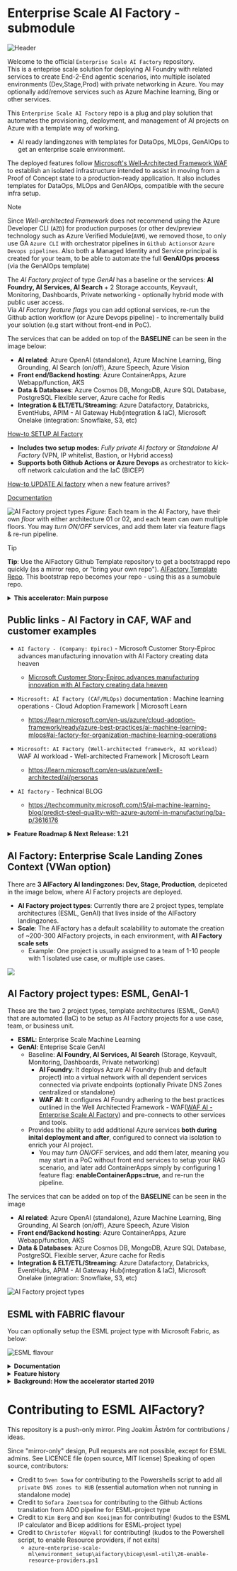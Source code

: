 # Enterprise Scale AI Factory - submodule
![Header](documentation/v2/10-19/images/header.png)

Welcome to the official `Enterprise Scale AI Factory` repository.<br>
This is a enteprise scale solution for deploying AI Foundry with related services to create End-2-End agentic scenarios, into multiple isolated environments (Dev,Stage,Prod) with private networking in Azure. You may optionally add/remove services such as Azure Machine learning, Bing or other services. 

This `Enterprise Scale AI Factory` repo is a plug and play solution that automates the provisioning, deployment, and management of AI projects on Azure with a template way of working.
- AI ready landingzones with templates for DataOps, MLOps, GenAIOps to get an enterprise scale environment.

The deployed features follow [Microsoft's Well-Architected Framework WAF](https://learn.microsoft.com/en-us/azure/well-architected/ai/personas) to establish an isolated infrastructure intended to assist in moving from a Proof of Concept state to a production-ready application. It also includes templates for DataOps, MLOps and GenAIOps, compatible with the secure infra setup.

> [!NOTE]
> Since *Well-architected Framework* does not recommend using the Azure Developer CLI (`AZD`) for production purposes (or other dev/preview technology such as Azure Verified Module(`AVM`), we removed those, to only use GA `Azure CLI` with orchestrator pipelines in `Github Actions`or `Azure Devops pipelines`.
> Also both a Managed Identity and Service principal is created for your team, to be able to automate the full **GenAIOps process** (via the GenAIOps template)

The *AI Factory project* of type *GenAI* has a baseline or the services: **AI Foundry, AI Services, AI Search** + 2 Storage accounts, Keyvault, Monitoring, Dashboards, Private networking - optionally hybrid mode with public user access. <br>
Via *AI Factory feature flags* you can add optional services, re-run the Github action workflow (or Azure Devops pipeline) - to incrementally build your solution (e.g start without front-end in PoC). 

The services that can be added on top of the **BASELINE** can be seen in the image below: 
- **AI related**: Azure OpenAI (standalone), Azure Machine Learning, Bing Grounding, AI Search (on/off), Azure Speech, Azure Vision
- **Front end/Backend hosting**: Azure ContainerApps, Azure Webapp/function, AKS
- **Data & Databases**: Azure Cosmos DB, MongoDB, Azure SQL Database, PostgreSQL Flexible server, Azure cache for Redis
- **Integration & ELT/ETL/Streaming**: Azure Datafactory, Databricks, EventHubs, APIM - AI Gateway Hub(integration & IaC), Microsoft Onelake (integration: Snowflake, S3, etc)

[How-to SETUP AI Factory](./documentation/v2/20-29/24-end-2-end-setup.md)<br>
- **Includes two setup modes:** *Fully private AI factory* or *Standalone AI Factory* (VPN, IP whitelist, Bastion, or Hybrid access)
- **Supports both Github Actions or Azure Devops** as orchestrator to kick-off network calculation and the IaC (BICEP)

[How-to UPDATE AI factory](./documentation/v2/20-29/26-update-AIFactory.md) when a new feature arrives? 

[Documentation](./documentation/readme.md) 

![AI Factory project types](./documentation/v2/10-19/images/10-two-architectures-v2.png)
*Figure*: Each team in the AI Factory, have their own *floor* with either architecture 01 or 02, and each team can own multiple floors. You may *turn ON/OFF* services, and add them later via feature flags & re-run pipeline.

> [!TIP]
> **Tip**: Use the AIFactory Github Template repository to get a bootstrappd repo quickly (as a mirror repo, or "bring your own repo"). [AIFactory Template Repo](https://github.com/azure/enterprise-scale-aifactory). This bootstrap repo becomes your repo - using this as a sumobule repo.
>

<details>
  <summary><b>This accelerator: Main purpose</b></summary>

## This accelerator: Main purpose: 
1) `Marry multiple best practices & accelerators:` **Secure Enterprise Scale AI Landing Zones + Secure GenAIOps template**  ( since using a GenAIOps/LLMOps template based on unsecure infrastructure (no private endpoints/vNet) will not be compatible with secure infra )
    - It reuses multiple existing Microsoft accelerators/landingzone architecture and best practices such as CAF & WAF, and provides an end-2-end experience including Dev,Test, Prod environments.
    - All `PRIVATE` networking: Private endpoints for all services such as Azure Machine Learning, private AKS cluster, private Container registry, Storage, Azure data factory, Monitoring etc
        - Both for creating artifacts, training, and inference. To avoid data exfiltration, and have high network isolation
        - Docs: Securing Azure Machine Learning & its compute: https://learn.microsoft.com/en-us/azure/machine-learning/how-to-secure-training-vnet?view=azureml-api-1&tabs=instance%2Crequired
2) `Plug-and-play`: Dynamicallly create infra-resources per team, including networking dynamically, and RBAC dynamically
    - **IaC**: Multiple services `glued together` networkingwise and RBAC wise, in 2 secure baseline architectures (extendable/customizable) to cover all AI - both `Discriminative AI & Generative AI` including `DataOps`.
    - **Networking**: Dynamic Subnet/IP calculator, from vNet to Subnets, also with option to `BYOvNet`.
    - **Datalake design + Datamesh**: ACL permission on the datalake for a project team
    - **Role based access control**: The use of PERSONAS for access control, skilling. Read more: [https://learn.microsoft.com/en-us/azure/well-architected/ai/personas](https://aka.ms/wafai)
4) `Template way of working & Project way of working:` The AI Factory is `project based` (cost control, privacy, scalability per project) and provides <b>multiple templates</b> besides infrastructure template: `DataLake template, DataOps templates, MLOps templates`, with selectable project types.
    - `Same GenAIOps/MLOps` - if data scientists chooses to work from Azure Databricks, Microsoft Fabric or Azure Machine Learning - same template can be leveraged [Read more](#iac--mlops-templates-2019-templates-for-pipelines-in-project-type-esml)
    - `Common way of working, common toolbox, a flexible one`: A toolbox with a LAMBDA architecture with tools such as: Azure Datafactory, Azure Databricks, Azure Machine Learning, Eventhubs, AKS
5) `Enterprise scale & security & battle tested`: Used by customers and partners with MLOps since 2019 (see LINKS) to accelerate the development and delivery of AI solutions, with common tooling & marrying multiple best practices. Private networking (private endpoints), as default.

</details>

## Public links - AI Factory in CAF, WAF and customer examples
-	`AI factory - (Company: Epiroc)` - Microsoft Customer Story-Epiroc advances manufacturing innovation with AI Factory creating data heaven
    - [Microsoft Customer Story-Epiroc advances manufacturing innovation with AI Factory creating data heaven
    ](https://customers.microsoft.com/en-us/story/1653030140221000726-epiroc-manufacturing-azure-machine-learning)

-	`Microsoft: AI Factory (CAF/MLOps)` documentation : Machine learning operations - Cloud Adoption Framework | Microsoft Learn
    - https://learn.microsoft.com/en-us/azure/cloud-adoption-framework/ready/azure-best-practices/ai-machine-learning-mlops#ai-factory-for-organization-machine-learning-operations

-	`Microsoft: AI Factory (Well-architected framework, AI workload)` WAF AI workload - Well-architected Framework | Microsoft Learn
    - https://learn.microsoft.com/en-us/azure/well-architected/ai/personas

-   `AI factory` - Technical BLOG
    - https://techcommunity.microsoft.com/t5/ai-machine-learning-blog/predict-steel-quality-with-azure-automl-in-manufacturing/ba-p/3616176




<details>
  <summary><b>Feature Roadmap & Next Release: 1.21</b></summary>

## Feature Roadmap & Next Release: 1.21
- **Next Release: 1.21** will include below up until 2024-05
- **Current release 1.20** includes all Done up until 2024-04

### 1.21 - Added<br>
- **OnlyCreateIfNotExists & more feature flags**: Dynamically adds services, via feature flags (workaround to avoid Bicep/ARM errors for private endpoints etc)
    - STATUS: Done (2025-05)
- **BYOAppServiceEnv**: Deploy Azure function, Azure WebApp as usual via AIFactory, but connect to your own App services environment
    - STATUS: Done (2025-05)
- **PostgreSQL (flexible servers), SQL Database, Redis Cache**: Add more Database engines, optionally to choose from
    - STATUS: Done (2025-05)
- **Advanced Personas**: Connect more `Personas` and `EntraID Security Groups` (within main personas: coreteam, project teams)
    - STATUS: Ongoing (2025-05)

### 1.20
- **AI Gateway**: Integrate AI Gateway (AI Hub gateway, with advancede cross-charging reports) including networking, to AI Factory common area.
    - STATUS: Done (2025-04)
        - https://github.com/Azure-Samples/ai-hub-gateway-solution-accelerator/blob/main/guides/bring-your-own-network.md
- **Networking Access modes**: Adding a new mode for GenAI project type called `enablePublicAccessWithPerimeter`
    - With the new mode, the total is 5 ways for user access:
        - 1) `private-peered` (top recommendation)
        - 2) `private-standalone with Azure VPN` (recommended. If you cannot do: Hub-peering)
        - 3) `private-standalone with public IP-whitelisting` (DEMO option, or if you cannot to Hub-peering, or cannot use VPN)
        - 4) `private-standalone/peered with Azure Bastion` (only for admin, a few users, trouble shooting. Not recommended for end-users)
        - 5) `public-secure perimeter with conditional-access`(If you cannot do: Hub-peering, VPN, cannot work with IP-whitelisting due to split-tunneling/dynamic IP)
    - STATUS: Done (2025-04)
- **Exposing on/off for more services in GENAI type**: Base parameter file `31-esgenai-default.json` to include more true/false flags if to create the following services: `Container Apps, App Service/WebApp, Function App, Bing, CosmosDB, Azure Dashboard for Apps`.
    - [Go here for full list of services and on/off](./documentation/v2/20-29/24-configure-AIfactory-project.md)
    - STATUS: Completed (2025-03)
- **BYOVnet + BYOsubnets**: Bring your own vNet in a separate resource group,  instead of having the AI Factory create it. Also BYOsubnets.
    - STATUS: Completed (2024-05)
- **Shared Container Registry**: Optional flag, saving 30% run/idle cost per use case, by sharing container registry across Azure ML workspaces/Azure AI foundry
    - STATUS: Completed (2024-08)
- **Azure ContainerApps (with Env), Bing Search, CosmosDB, Azure OpenAI standalone**: Added. All are optional with feature flags (true/false)
    - STATUS: Completed (2024-08)

 See [See Arhicteture diagrames - for all features](./documentation/v2/10-19/11-architecture-diagrams.md)

</details>

## AI Factory: Enterprise Scale Landing Zones Context (VWan option)
There are **3 AIFactory AI landingzones: Dev, Stage, Production**, depiceted in the image below, where AI Factory projects are deployed.
- **AI Factory project types**: Currently there are 2 project types, template architectures (ESML, GenAI) that lives inside of the AIFactory landingzones. 
- **Scale**: The AIFactory has a default scalabillity to automate the creation of ~200-300 AIFactory projects, in each environment, with **AI Factory scale sets**
    - Example: One project is usually assigned to a team of 1-10 people with 1 isolated use case, or multiple use cases.

![](./documentation/v2/10-19/images/14-eslz-full-1.png)

## AI Factory project types: ESML, GenAI-1
These are the two 2 project types, template architectures (ESML, GenAI) that are automated (IaC) to be setup as AI Factory projects for a use case, team, or business unit.
- **ESML**: Enterprise Scale Machine Learning
- **GenAI**: Enteprise Scale GenAI
    - Baseline: **AI Foundry, AI Services, AI Search** (Storage, Keyvault, Monitoring, Dashboards, Private networking)
        - **AI Foundry**: It deploys Azure AI Foundry (hub and default project) into a virtual network with all dependent services connected via private endpoints (optionally Private DNS Zones centralized or standalone)
        -  **WAF AI:** It configures AI Foundry adhering to the best practices outlined in the Well Architected Framework - WAF([WAF AI - Enterprise Scale AI Factory](https://learn.microsoft.com/en-us/azure/well-architected/ai/personas)) and pre-connects to other services and tools.
    - Provides the ability to add additional Azure services **both during inital deployment and after**, configured to connect via isolation to enrich your AI project.
        - You may *turn ON/OFF* services, and add them later, meaning you may start in a PoC without front end services to setup your RAG scenario, and later add ContainerApps simply by configuring 1 feature flag: **enableContainerApps=true**, and re-run the pipeline.

The services that can be added on top of the **BASELINE** can be seen in the image 
- **AI related**: Azure OpenAI (standalone), Azure Machine Learning, Bing Grounding, AI Search (on/off), Azure Speech, Azure Vision
- **Front end/Backend hosting**: Azure ContainerApps, Azure Webapp/function, AKS
- **Data & Databases**: Azure Cosmos DB, MongoDB, Azure SQL Database, PostgreSQL Flexible server, Azure cache for Redis
- **Integration & ELT/ETL/Streaming**: Azure Datafactory, Databricks, EventHubs, APIM - AI Gateway Hub(integration & IaC), Microsoft Onelake (integration: Snowflake, S3, etc)
        

![AI Factory project types](./documentation/v2/10-19/images/10-two-architectures-v2.png)

## ESML with FABRIC flavour
You can optionally setup the ESML project type with Microsoft Fabric, as below:

![ESML flavour](./documentation/v2/10-19/images/11-services-highlevel-esml_fabric.png)


<details>
  <summary><b>Documentation</b></summary>

# Documentation: 
The [Documentation](./documentation/readme.md) is organized around ROLES via Doc series. 

| Doc series | Role | Focus | Details|
|------------|-----|--------|--------|
| 10-19 | `CoreTeam`|`Governance`| Setup of AI Factory. Governance. Infrastructure, networking. Permissions |
| 20-29 | `CoreTeam` | `Usage`| User onboarding & AI Factory usage. DataOps for the CoreTeam's data ingestion team |
| 30-39 | `ProjectTeam` | `Usage`| Dashboard, Available Tools & Services, DataOps, MLOps, Access options to the private AIFactory |
| 40-49 | `All`|`FAQ`| Various frequently asked questions. Please look here, before contacting an ESML AIFactory mentor. |

It is also organized via the four components of the ESML AIFactory: 

| Component | Role| Doc series
|-----------|--------|----|
| 1) Infra:AIFactory | CoreTeam | 10-19 |
| 2) Datalake template | All | 20-29,30-39 |
| 3) Templates for: DataOps, MLOps, *GenAIOps | All | 20-29, 30-39 |
| 4) Accelerators: ESML SDK (Python, PySpark), RAG Chatbot, etc  |ProjectTeam | 30-39 |

[LINK to Documentation](./documentation/readme.md)

## Best practices implemented & benefits
- Based on best & proven practices for organizational scale, across projects. 
    - Best practice: `CAF/AI Factory`: https://docs.microsoft.com/en-us/azure/cloud-adoption-framework/ready/azure-best-practices/ai-machine-learning-mlops#mlops-at-organizational-scale-ai-factories
    - Best practice: `Microsoft Intelligent Data Platform`: https://techcommunity.microsoft.com/t5/azure-data-blog/microsoft-and-databricks-deepen-partnership-for-modern-cloud/ba-p/3640280
        - `Modern data architecture with Azure Databricks and Azure Machine Learning`: https://docs.microsoft.com/en-us/azure/architecture/solution-ideas/articles/azure-databricks-modern-analytics-architecture
    - Best practice: `Datalake design`: https://docs.microsoft.com/en-us/azure/storage/blobs/data-lake-storage-best-practices
        - `Datamesh`: https://martinfowler.com/articles/data-mesh-principles.html
            - Credit to: Zhamak Dehghani
- ESML has a default scaling from 1-250 ESMLprojects for its `ESML AI Factory`. 
    - That said, the scaling roof is on IP-plan, and ESML has its own IP-calculator (allocated IP-ranges for 250 is just the default)
- `Enterprise "cockpit"` over ALL your projects & models. 
    - See what `state` a project are in (Dev,Test,Prod states) with `cost dashboard` per project/environment

</details>

<details>
  <summary><b>Feature history</b></summary>

# Feature history

|Date     |Category   | What   | Link   |
|------------|-----------|--------|--------|
|2025-03  |infra (IaC)|ADO YAML also supported for project type GenAI. Now GHA or ADO supports both ESML, GenAI-1 |[IaC orchestration](../azure-enterprise-scale-ml/environment_setup/aifactory/bicep/copy_to_local_settings/)|
|2024-10  |Best Practices| Well-Arhitected framework for AI| [WAF AI workload - AI Factory personas](./documentation/v2/20-29/25-personas.md)|
|2024-03  |Automation | Add project member & core team memeber| [Workflow diagram](./documentation/v2/10-19/13-flow-diagram-1.md)|
|2024-03  |Docs | New Docs v.2 | [Documentation](./documentation/v2/10_index.md)|
|2024-02  |infra (IaC) | NEW! ESGenAI project type: Azure AI Foundry+AI Search (RAG/Agentic) | [15-aifactory-overview.md](./documentation/v2/10-19/15-aifactory-overview.md) |
|2024-02  |Datalake - Onboarding |Auto-ACL on PROJECT folder in lakel|-|
|2023-03  |Networking|No Public IP: Virtual private cloud - updated networking rules| https://learn.microsoft.com/en-us/azure/machine-learning/v1/how-to-secure-workspace-vnet?view=azureml-api-1&preserve-view=true&tabs=required%2Cpe%2Ccli|
|2021-02  |ESML Pipeline templates|Azure Databricks: Training and Batch pipeline templates. 100% same support as AML pipeline templates (inner/outer loop MLOps)|-|
|2022-08  |infra (IaC)|ADO now support yaml for ESML|-|
|2022-10  |ESML MLOps |ESML MLOps v3 advanced mode, support for Spark steps ( Databricks notebooks / DatabrickStep )|-|

</details>

<details>
  <summary><b>Background: How the accelerator started 2019</b></summary>

# BACKGROUND - How the accelerator started 2019
ESML stands for: Enterprise Scale ML. 

This accelerator was born 2019 due to a need to accelerated DataOps and MLOps. 

The accelerateor was then called ESML, We now only call this acceleration ESML, or project type=ESML, in the Entperise Scale AIFActory

## THE Challenge 2019
Innovating with AI and Machine Learning, multiple voices expressed the need to have an `Enterprise Scale AI & Machine Learning Platform` with `end-2-end` turnkey `DataOps` and `MLOps`.
Other requirements were to have an `enterprise datalake design`, able to `share refined data across the organization`, and `high security` and robustness: General available technology only, vNet support for pipelines & data with private endpoints. A secure platform, with a factory approach to build models. 

`Even if best practices exists, it can be time consuming and complex` to setup such a `AI Factory solution`, and when designing an analytical solution a private solution without public internet is often desired since working with productional data from day one is common, e.g. already in the R&D phase. Cyber security around this is important. 
-	`Challenge 1:` Marry multiple, 4, best practices
-	`Challenge 2:` Dev, Test, Prod Azure environments/Azure subscriptions
-	`Challenge 3:` Turnkey: Datalake, DataOps,  INNER & OUTER LOOP MLOps
Also, the full solution should be able to be provisioned 100% via `infrastructure-as-code`, to be recreated and scale across multiple Azure subscriptions, and `project-based` to scale up to 250 projects - all with their own set of services such as their own Azure machine learning workspace & compute clusters.

![](./esml/images/esml-s02e01-challenge.png)

## THE Strategy 2019
To meet the requirements & challenge, multiple best practices needed to be married and implemented, such as: `CAF/WAF, MLOps, Datalake design, AI Factory, Microsoft Intelligent Data Platform / Modern Data Architecture.`
![](./esml/images/esml-s02e01-the-solution.png)
An open source initiative could help all at once, this open-source accelerator Enterprise Scale ML(ESML) -  `to get an AI Factory on Azure`

## THE Solution 2019 - TEMPLATES & Accelerator
`ESML` provides an `AI Factory` quicker (within 4-40 hours), with 1-250 ESMLProjects, an ESML Project is a set of Azure services glued together securely.
-	`Challenge 1 solved:` Marry multiple, 4, best practices
-	`Challenge 2 solved:` Dev, Test, Prod Azure environments/Azure subscriptions
-	`Challenge 3 solved:` Turnkey: Datalake, DataOps,  INNER & OUTER LOOP MLOps
`ESML marries multiple best practices` into one `solution accelerator`, with 100% infrastructure-as-code

### IaC & MLOps TEMPLATES 2019: Templates for PIPELINES in project type ESML
Same MLOps template can be used, since Azure Machine Learning pipelines supports DatabricksSteps, SynapseSparkStep/Fabric.

The below is how it looked like, when ESML automated both the infrastructure, and generating Azure machine learning pipelines, with 3 lines of code. 

TRAINING & INFERENCE pipeline templates types in ESML AIFactory that accelerates for the end-user. 
- 0.1% percentage of the code to write, to go from R&D process, to productional Pipelines: 

![](./esml/images/23_esml_pipeline_overview_intro.png)

</details>

# Contributing to ESML AIFactory?
This repository is a push-only mirror. Ping Joakim Åström for contributions / ideas. 

Since "mirror-only" design, Pull requests are not possible, except for ESML admins. See LICENCE file (open source, MIT license) 
Speaking of open source, contributors: <br>
- Credit to `Sven Sowa` for contributing to the Powershells script to add all `private DNS zones to HUB` (essential automation when not running in standalone mode)
- Credit to `Sofara Zoentsoa` for contributing to the Github Actions translation from ADO pipeline for ESML-project type
- Credit to `Kim Berg` and `Ben Kooijman` for contributing! (kudos to the ESML IP calculator and Bicep additions for ESML-project type)
- Credit to `Christofer Högvall` for contributing! (kudos to the Powershell script, to enable Resource providers, if not exits)
    - `azure-enterprise-scale-ml\environment_setup\aifactory\bicep\esml-util\26-enable-resource-providers.ps1`
